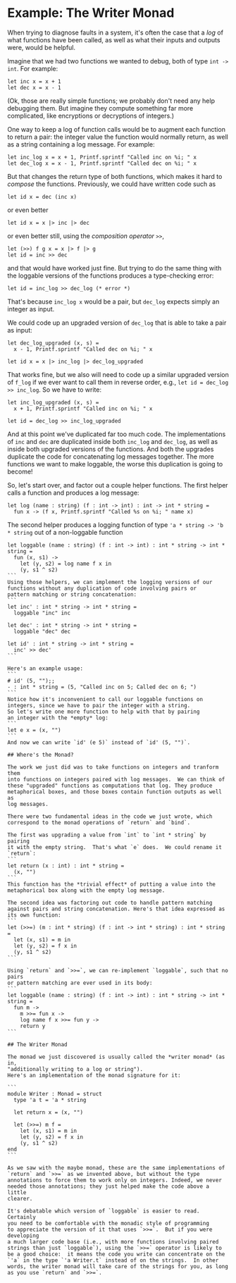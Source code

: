 # Example: The Writer Monad

When trying to diagnose faults in a system, it's often the case
that a *log* of what functions have been called, as well as what their
inputs and outputs were, would be helpful.

Imagine that we had two functions we wanted to debug,
both of type `int -> int`.  For example:
```
let inc x = x + 1
let dec x = x - 1
```
(Ok, those are really simple functions; we probably don't need any help
debugging them.  But imagine they compute something far more
complicated, like encryptions or decryptions of integers.)

One way to keep a log of function calls would be to augment
each function to return a pair:  the integer value the function
would normally return, as well as a string containing a log
message.  For example:
```
let inc_log x = x + 1, Printf.sprintf "Called inc on %i; " x
let dec_log x = x - 1, Printf.sprintf "Called dec on %i; " x
```

But that changes the return type of both functions, which makes
it hard to *compose* the functions.  Previously, we could
have written code such as
```
let id x = dec (inc x)
```
or even better
```
let id x = x |> inc |> dec
```
or even better still, using the *composition operator* `>>`,
```
let (>>) f g x = x |> f |> g
let id = inc >> dec
```
and that would have worked just fine.  But trying to do the same
thing with the loggable versions of the functions produces
a type-checking error:
```
let id = inc_log >> dec_log (* error *)
```
That's because `inc_log x` would be a pair, but `dec_log` expects simply
an integer as input.

We could code up an upgraded version of `dec_log` that is able to 
take a pair as input:
```
let dec_log_upgraded (x, s) =
  x - 1, Printf.sprintf "Called dec on %i; " x
  
let id x = x |> inc_log |> dec_log_upgraded
```

That works fine, but we also will need to code up a similar
upgraded version of `f_log` if we ever want to call them
in reverse order, e.g., `let id = dec_log >> inc_log`.
So we have to write:
```
let inc_log_upgraded (x, s) =
  x + 1, Printf.sprintf "Called inc on %i; " x
  
let id = dec_log >> inc_log_upgraded
```

And at this point we've duplicated far too much code.  The
implementations of `inc` and `dec` are duplicated inside
both `inc_log` and `dec_log`, as well as inside both upgraded
versions of the functions.  And both the upgrades duplicate
the code for concatenating log messages together.  The
more functions we want to make loggable, the worse
this duplication is going to become!

So, let's start over, and factor out a couple helper functions.
The first helper calls a function and produces a log message:
```
let log (name : string) (f : int -> int) : int -> int * string = 
  fun x -> (f x, Printf.sprintf "Called %s on %i; " name x)
```
The second helper produces a logging function
of type `'a * string -> 'b * string` out of a non-loggable function

````
let loggable (name : string) (f : int -> int) : int * string -> int * string =
  fun (x, s1) ->
    let (y, s2) = log name f x in
    (y, s1 ^ s2)
```
Using those helpers, we can implement the logging versions of our
functions without any duplication of code involving pairs or
pattern matching or string concatenation:
```
let inc' : int * string -> int * string = 
  loggable "inc" inc

let dec' : int * string -> int * string = 
  loggable "dec" dec

let id' : int * string -> int * string = 
  inc' >> dec'
```

Here's an example usage:
```
# id' (5, "");;
- : int * string = (5, "Called inc on 5; Called dec on 6; ")
```
Notice how it's inconvenient to call our loggable functions on
integers, since we have to pair the integer with a string.
So let's write one more function to help with that by pairing
an integer with the *empty* log:
```
let e x = (x, "")
```
And now we can write `id' (e 5)` instead of `id' (5, "")`.

## Where's the Monad?

The work we just did was to take functions on integers and tranform them
into functions on integers paired with log messages.  We can think of
these "upgraded" functions as computations that log. They produce
metaphorical boxes, and those boxes contain function outputs as well as
log messages.

There were two fundamental ideas in the code we just wrote, which
correspond to the monad operations of `return` and `bind`.

The first was upgrading a value from `int` to `int * string` by pairing
it with the empty string.  That's what `e` does.  We could rename it
`return`:
```
let return (x : int) : int * string =
  (x, "")
```
This function has the *trivial effect* of putting a value into the 
metaphorical box along with the empty log message.

The second idea was factoring out code to handle pattern matching
against pairs and string concatenation. Here's that idea expressed as
its own function:
```
let (>>=) (m : int * string) (f : int -> int * string) : int * string =
  let (x, s1) = m in
  let (y, s2) = f x in
  (y, s1 ^ s2)
```

Using `return` and `>>=`, we can re-implement `loggable`, such that no pairs
or pattern matching are ever used in its body:
```
let loggable (name : string) (f : int -> int) : int * string -> int * string =
  fun m -> 
    m >>= fun x ->
    log name f x >>= fun y ->
    return y
```

## The Writer Monad

The monad we just discovered is usually called the *writer monad* (as in,
"additionally writing to a log or string").
Here's an implementation of the monad signature for it:

```
module Writer : Monad = struct
  type 'a t = 'a * string

  let return x = (x, "")

  let (>>=) m f =
    let (x, s1) = m in
    let (y, s2) = f x in
    (y, s1 ^ s2)
end 
```

As we saw with the maybe monad, these are the same implementations of
`return` and `>>=` as we invented above, but without the type
annotations to force them to work only on integers. Indeed, we never
needed those annotations; they just helped make the code above a little
clearer.

It's debatable which version of `loggable` is easier to read.  Certainly
you need to be comfortable with the monadic style of programming
to appreciate the version of it that uses `>>=`.  But if you were developing
a much larger code base (i.e., with more functions involving paired
strings than just `loggable`), using the `>>=` operator is likely to
be a good choice:  it means the code you write can concentrate on the
`'a` in the type `'a Writer.t` instead of on the strings.  In other
words, the writer monad will take care of the strings for you, as long
as you use `return` and `>>=`.
